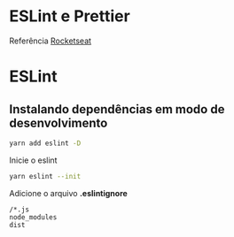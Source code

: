 # ESLint e Prettier

Referência [Rocketseat](https://www.notion.so/ESLint-e-Prettier-Trilha-Node-js-d3f3ef576e7f45dfbbde5c25fa662779#eaf6e8bdcabc4d809cdae302e29750da)

# ESLint

## Instalando dependências em modo de desenvolvimento

```bash
yarn add eslint -D
```

Inicie o eslint
```bash
yarn eslint --init
```

Adicione o arquivo **.eslintignore**
```
/*.js
node_modules
dist
```
